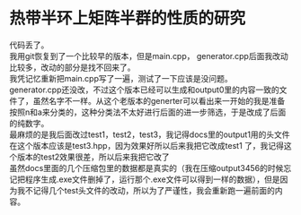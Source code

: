  # 热带半环上矩阵半群的性质的研究

代码丢了。  
我用git恢复到了一个比较早的版本，但是main.cpp， generator.cpp后面我改动比较多，改动的部分是找不回来了。  
我凭记忆重新把main.cpp写了一遍，测试了一下应该是没问题。  
generator.cpp还没改，不过这个版本已经可以生成和output0里的内容一致的文件了，虽然名字不一样。从这个老版本的generter可以看出来一开始的我是准备按照n和a来分类的，这种分类法不太好进行后面的进一步筛选，于是改成了后面的纯数字。  
最麻烦的是我后面改过test1，test2，test3，我记得docs里的output1用的头文件在这个版本应该是test3.hpp，因为效果好所以后来我把它改成test1
了，我记得这个版本的test2效果很差，所以后来我把它改了  
虽然docs里面的几个压缩包里的数据都是真实的（我在压缩output3456的时候忘记把程序生成.exe文件删掉了，运行那个.exe文件可以得到一样的数据），但是因为我不记得几个test头文件的改动，所以为了严谨性，我会重新跑一遍前面的内容。  